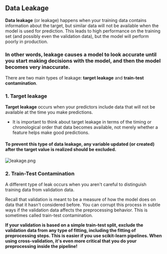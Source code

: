 ## Data Leakage


**Data leakage** (or leakage) happens when your training data contains information about the target, but similar data will not be available when the model is used for prediction. This leads to high performance on the training set (and possibly even the validation data), but the model will perform poorly in production.

### In other words, leakage causes a model to look accurate until you start making decisions with the model, and then the model becomes very inaccurate.

There are two main types of leakage: **target leakage** and **train-test contamination**.

### 1. Target leakage

**Target leakage** occurs when your predictors include data that will not be available at the time you make predictions. 
- It is important to think about target leakage in terms of the timing or chronological order that data becomes available, not merely whether a feature helps make good predictions.

#### To prevent this type of data leakage, any variable updated (or created) after the target value is realized should be excluded.
![leakage.png](attachment:leakage.png)

### 2. Train-Test Contamination

A different type of leak occurs when you aren't careful to distinguish training data from validation data.

Recall that validation is meant to be a measure of how the model does on data that it hasn't considered before. You can corrupt this process in subtle ways if the validation data affects the preprocessing behavior. This is sometimes called train-test contamination.

**If your validation is based on a simple train-test split, exclude the validation data from any type of fitting, including the fitting of preprocessing steps. This is easier if you use scikit-learn pipelines. When using cross-validation, it's even more critical that you do your preprocessing inside the pipeline!**
